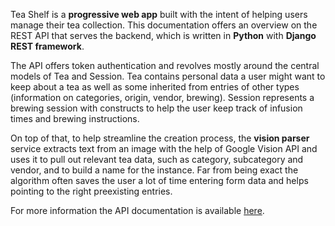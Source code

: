 Tea Shelf is a **progressive web app** built with the intent of helping users
manage their tea collection. This documentation offers an overview
on the REST API that serves the backend, which is written in **Python** with
**Django REST framework**.

The API offers token authentication and revolves mostly around the central models of Tea and Session.
Tea contains personal data a user might want to keep about a tea as well as some inherited from entries of other types
(information on categories, origin, vendor, brewing). Session represents a brewing session with constructs to help the
user keep track of infusion times and brewing instructions.

On top of that, to help streamline the creation process, the **vision parser** service extracts text from an image with
the help of Google Vision API and uses it to pull out relevant tea data, such as category, subcategory and vendor,
and to build a name for the instance. Far from being exact the algorithm often saves the user a lot of time entering
form data and helps pointing to the right preexisting entries.

For more information the API documentation is available [here](https://teashelf.app/docs/api/).
